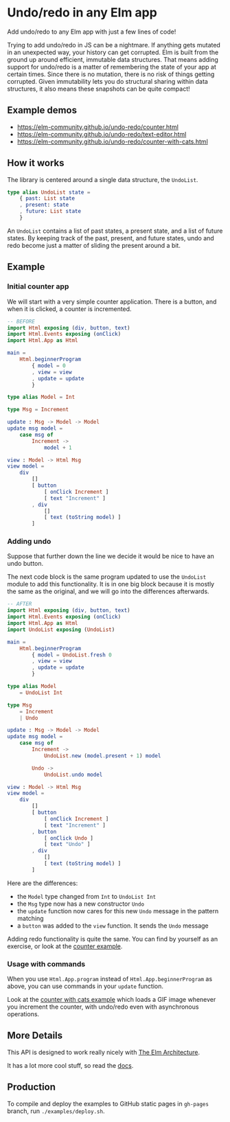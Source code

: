 # Undo/redo in any Elm app

Add undo/redo to any Elm app with just a few lines of code!

Trying to add undo/redo in JS can be a nightmare. If anything gets mutated in
an unexpected way, your history can get corrupted. Elm is built from the ground
up around efficient, immutable data structures. That means adding support for
undo/redo is a matter of remembering the state of your app at certain times.
Since there is no mutation, there is no risk of things getting corrupted. Given
immutability lets you do structural sharing within data structures, it also
means these snapshots can be quite compact!

## Example demos

- https://elm-community.github.io/undo-redo/counter.html
- https://elm-community.github.io/undo-redo/text-editor.html
- https://elm-community.github.io/undo-redo/counter-with-cats.html

## How it works

The library is centered around a single data structure, the `UndoList`.

```elm
type alias UndoList state =
    { past: List state
    , present: state
    , future: List state
    }
```

An `UndoList` contains a list of past states, a present state, and a list of
future states. By keeping track of the past, present, and future states, undo
and redo become just a matter of sliding the present around a bit.


## Example

### Initial counter app

We will start with a very simple counter application. There is a button, and
when it is clicked, a counter is incremented.

```elm
-- BEFORE
import Html exposing (div, button, text)
import Html.Events exposing (onClick)
import Html.App as Html

main =
    Html.beginnerProgram
        { model = 0
        , view = view
        , update = update
        }

type alias Model = Int

type Msg = Increment

update : Msg -> Model -> Model
update msg model =
    case msg of
        Increment ->
            model + 1

view : Model -> Html Msg
view model =
    div
        []
        [ button
            [ onClick Increment ]
            [ text "Increment" ]
        , div
            []
            [ text (toString model) ]
        ]
```

### Adding undo

Suppose that further down the line we decide it would be nice to have an undo
button.

The next code block is the same program updated to use the `UndoList` module to
add this functionality. It is in one big block because it is mostly the same as
the original, and we will go into the differences afterwards.

```elm
-- AFTER
import Html exposing (div, button, text)
import Html.Events exposing (onClick)
import Html.App as Html
import UndoList exposing (UndoList)

main =
    Html.beginnerProgram
        { model = UndoList.fresh 0
        , view = view
        , update = update
        }

type alias Model
    = UndoList Int

type Msg
    = Increment
    | Undo

update : Msg -> Model -> Model
update msg model =
    case msg of
        Increment ->
            UndoList.new (model.present + 1) model

        Undo ->
            UndoList.undo model

view : Model -> Html Msg
view model =
    div
        []
        [ button
            [ onClick Increment ]
            [ text "Increment" ]
        , button
            [ onClick Undo ]
            [ text "Undo" ]
        , div
            []
            [ text (toString model) ]
        ]
```

Here are the differences:
- the `Model` type changed from `Int` to `UndoList Int`
- the `Msg` type now has a new constructor `Undo`
- the `update` function now cares for this new `Undo` message in the pattern matching
- a `button` was added to the `view` function. It sends the `Undo` message

Adding redo functionality is quite the same. You can find by yourself as an exercise, or look at the
[counter example](./examples/Counter.elm).

### Usage with commands

When you use `Html.App.program` instead of `Html.App.beginnerProgram` as above, you can use commands
in your `update` function.

Look at the [counter with cats example](./examples/CounterWithCats.elm) which loads a GIF image whenever you increment
the counter, with undo/redo even with asynchronous operations.

## More Details

This API is designed to work really nicely with
[The Elm Architecture](http://guide.elm-lang.org/architecture/index.html).

It has a lot more cool stuff, so read the [docs](http://package.elm-lang.org/packages/elm-community/undo-redo/latest).

## Production

To compile and deploy the examples to GitHub static pages in `gh-pages` branch, run `./examples/deploy.sh`.
